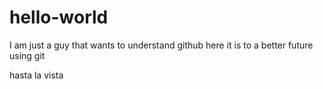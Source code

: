 # hello-world
I am just a guy that wants to understand github
here it is to a better future using git

hasta la vista
